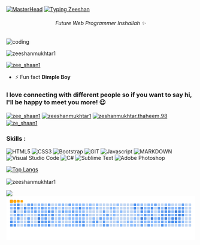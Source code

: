 [![MasterHead](https://mir-s3-cdn-cf.behance.net/project_modules/fs/54b6c068097599.5b50bca476b9b.gif)](https://ZeeshanMukhtar1.io)
[![Typing Zeeshan](https://readme-typing-svg.herokuapp.com?font=Fira+Code&pause=1000&center=true&vCenter=true&width=435&lines=Hey+there+%F0%9F%91%8B+!;Myself+Zeeshan+Mukhtar+%F0%9F%99%82;+A+boy+trying+to+figure-Out+Stuff+%F0%9F%92%BB;Welcome+to+my+Github+Profile+%E2%9C%A8)](https://git.io/typing-svg)
<h6 align="center">  Future Web Programmer Inshallah ✨ </h6>
<img src="https://cdn.dribbble.com/users/1162077/screenshots/3848914/programmer.gif" alt="coding" width="400" >

<p align="left"> <img src="https://komarev.com/ghpvc/?username=zeeshanmukhtar1&label=Profile%20views&color=0e75b6&style=flat" alt="zeeshanmukhtar1" /> </p>

<p align="left"> <a href="https://twitter.com/zee_shaan1" target="blank"><img src="https://img.shields.io/twitter/follow/zee_shaan1?logo=twitter&style=for-the-badge" alt="zee_shaan1" /></a> </p>

- ⚡ Fun fact **Dimple Boy**

<h3 align="left">I love connecting with different people so if you want to say hi, I'll be happy to meet you more! 😉 </h3>  

<p align="left">

<a href="https://twitter.com/zee_shaan1" target="blank"><img align="center" src="https://raw.githubusercontent.com/rahuldkjain/github-profile-readme-generator/master/src/images/icons/Social/twitter.svg" alt="zee_shaan1" height="30" width="40" /></a>
<a href="https://linkedin.com/in/zeeshanmukhtar1" target="blank"><img align="center" src="https://raw.githubusercontent.com/rahuldkjain/github-profile-readme-generator/master/src/images/icons/Social/linked-in-alt.svg" alt="zeeshanmukhtar1" height="30" width="40" /></a>
<a href="https://fb.com/zeshanmukhtar.thaheem.98" target="blank"><img align="center" src="https://raw.githubusercontent.com/rahuldkjain/github-profile-readme-generator/master/src/images/icons/Social/facebook.svg" alt="zeshanmukhtar.thaheem.98" height="30" width="40" /></a>
<a href="https://instagram.com/ze_shaan1" target="blank"><img align="center" src="https://raw.githubusercontent.com/rahuldkjain/github-profile-readme-generator/master/src/images/icons/Social/instagram.svg" alt="ze_shaan1" height="30" width="40" /></a>
</p>

<h3 align="left">Skills :</h3>
<p align="left">

 ![HTML5](https://img.shields.io/badge/HTML5-E34F26?style=for-the-badge&logo=html5&logoColor=white)
![CSS3](https://img.shields.io/badge/css3-%231572B6.svg?style=for-the-badge&logo=css3&logoColor=white)
 ![Bootstrap](https://img.shields.io/badge/bootstrap-%23563D7C.svg?style=for-the-badge&logo=bootstrap&logoColor=white) ![GIT](https://img.shields.io/badge/GIT-E44C30?style=for-the-badge&logo=git&logoColor=white)
 ![Javascript](https://img.shields.io/badge/JavaScript-F7DF1E?style=for-the-badge&logo=javascript&logoColor=black)
 ![MARKDOWN](https://img.shields.io/badge/Markdown-000000?style=for-the-badge&logo=markdown&logoColor=white)
 ![Visual Studio Code](https://img.shields.io/badge/Visual%20Studio%20Code-0078d7.svg?style=for-the-badge&logo=visual-studio-code&logoColor=white)
 ![C#](https://img.shields.io/badge/c%23-%23239120.svg?style=for-the-badge&logo=c-sharp&logoColor=white)
 ![Sublime Text](https://img.shields.io/badge/sublime_text-%23575757.svg?style=for-the-badge&logo=sublime-text&logoColor=important)
 ![Adobe Photoshop](https://img.shields.io/badge/adobe%20photoshop-%2331A8FF.svg?style=for-the-badge&logo=adobe%20photoshop&logoColor=white)
 </p> 

 [![Top Langs](https://github-readme-stats.vercel.app/api/top-langs/?username=ZeeshanMukhtar1&layout=compact&theme=vision-friendly-dark)](https://github.com/anuraghazra/github-readme-stats)

 <p><img align="center" src="https://github-readme-streak-stats.herokuapp.com/?user=zeeshanmukhtar1&theme=neon-dark&date_format=j%20M%5B%20Y%5D" alt="zeeshanmukhtar1" /></p>


<p><img align="left" src="https://github-readme-stats.vercel.app/api?username=ZeeshanMukhtar1&theme=radical&date_format=j%20M%5B%20Y%5D" /></p>


 ![Snake Game](https://github.com/ZeeshanMukhtar1/ZeeshanMukhtar1/blob/output/github-contribution-grid-snake.gif)
